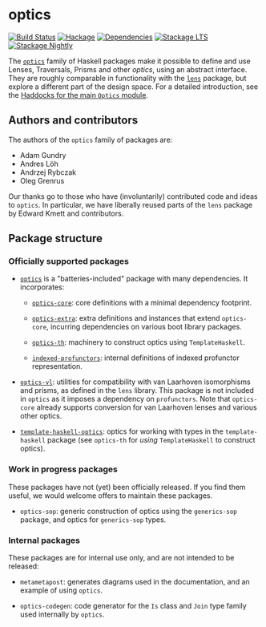 # optics

[![Build Status](https://travis-ci.org/well-typed/optics.svg?branch=master)](https://travis-ci.org/well-typed/optics)
[![Hackage](https://img.shields.io/hackage/v/optics.svg)](https://hackage.haskell.org/package/optics)
[![Dependencies](https://img.shields.io/hackage-deps/v/optics.svg)](https://packdeps.haskellers.com/feed?needle=optics@well-typed.com)
[![Stackage LTS](https://www.stackage.org/package/optics/badge/lts)](https://www.stackage.org/lts/package/optics)
[![Stackage Nightly](https://www.stackage.org/package/optics/badge/nightly)](https://www.stackage.org/nightly/package/optics)

The [`optics`](https://hackage.haskell.org/package/optics) family of Haskell
packages make it possible to define and use Lenses, Traversals, Prisms and other
*optics*, using an abstract interface. They are roughly comparable in
functionality with the [`lens`](https://hackage.haskell.org/package/lens)
package, but explore a different part of the design space. For a detailed
introduction, see the [Haddocks for the main `Optics`
module](https://hackage.haskell.org/package/optics/docs/Optics.html).


## Authors and contributors

The authors of the `optics` family of packages are:

 * Adam Gundry
 * Andres Löh
 * Andrzej Rybczak
 * Oleg Grenrus

Our thanks go to those who have (involuntarily) contributed code and ideas to
`optics`. In particular, we have liberally reused parts of the `lens` package by
Edward Kmett and contributors.


## Package structure

### Officially supported packages

 * [`optics`](https://hackage.haskell.org/package/optics) is a
   "batteries-included" package with many dependencies. It incorporates:

   * [`optics-core`](https://hackage.haskell.org/package/optics-core): core
     definitions with a minimal dependency footprint.

   * [`optics-extra`](https://hackage.haskell.org/package/optics-extra): extra
     definitions and instances that extend `optics-core`, incurring dependencies
     on various boot library packages.

   * [`optics-th`](https://hackage.haskell.org/package/optics-th): machinery to
     construct optics using `TemplateHaskell`.

   * [`indexed-profunctors`](https://hackage.haskell.org/package/indexed-profunctors):
     internal definitions of indexed profunctor representation.

 * [`optics-vl`](https://hackage.haskell.org/package/optics-vl): utilities for
   compatibility with van Laarhoven isomorphisms and prisms, as defined in the
   `lens` library.  This package is not included in `optics` as it imposes a
   dependency on `profunctors`.  Note that `optics-core` already supports
   conversion for van Laarhoven lenses and various other optics.

 * [`template-haskell-optics`](http://hackage.haskell.org/package/template-haskell-optics):
   optics for working with types in the `template-haskell` package (see
   `optics-th` for *using* `TemplateHaskell` to construct optics).

### Work in progress packages

These packages have not (yet) been officially released. If you find them
useful, we would welcome offers to maintain these packages.

 * `optics-sop`: generic construction of optics using the `generics-sop`
   package, and optics for `generics-sop` types.

### Internal packages

These packages are for internal use only, and are not intended to be released:

 * `metametapost`: generates diagrams used in the documentation, and an example
   of using `optics`.

 * `optics-codegen`: code generator for the `Is` class and `Join` type family
   used internally by `optics`.
